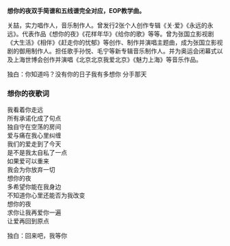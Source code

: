 

**想你的夜双手简谱和五线谱完全对应，EOP教学曲。**

关喆，实力唱作人，音乐制作人。曾发行2张个人创作专辑《关·爱》《永远的永远》。代表作品《想你的夜》《花样年华》《给你的歌》等等。曾为张国立影视剧《大生活》《相伴》《赶走你的忧郁》等创作、制作并演唱主题曲，成为张国立影视剧的御用制作人。担任歌手孙悦、毛宁等新专辑音乐制作人。并为奥运会闭幕式以及上海世博会创作并演唱《北京北京我爱北京》《魅力上海》等音乐作品。

独白：你知道吗？没有你的日子我有多想你 分手那天

### 想你的夜歌词

我看着你走远  
所有承诺化成了句点  
独自守在空荡的房间  
爱与痛在我心里纠缠  
我们的爱走到了今天  
是不是我太自私了一点  
如果爱可以重来  
我会为你放弃一切  
想你的夜  
多希望你能在我身边  
不知道你心里还能否为我改变  
想你的夜  
求你让我再爱你一遍  
让爱再回到原点

独白：回来吧，我等你

